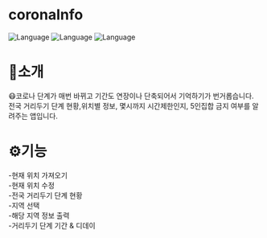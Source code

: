 # coronaInfo
![Language](https://img.shields.io/badge/Language-java-orange.svg) 
![Language](https://img.shields.io/badge/IDE-AndroidStudio-blue.svg)
![Language](https://img.shields.io/badge/File-json-yellow.svg)
<h1>🚀소개</h1>
😷코로나 단계가 매번 바뀌고 기간도 연장이나 단축되어서 기억하기가 번거롭습니다.</br>
전국 거리두기 단계 현황,위치별 정보, 몇시까지 시간제한인지, 5인집합 금지 여부를 알려주는 앱입니다.
<h1>⚙기능</h1>
-현재 위치 가져오기<br/>
-현재 위치 수정<br/>
-전국 거리두기 단계 현황<br/>
-지역 선택<br/>
-해당 지역 정보 출력<br/>
-거리두기 단계 기간 & 디데이

